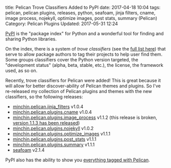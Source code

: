 title: Pelican Trove Classifiers Added to PyPI
date: 2017-04-18 10:04
tags: pelican, pelican plugins, releases, python, seafoam, jinja filters, cname, image process, nojekyll, optimize images, post stats, summary (Pelican)
Category: Pelican Plugins
Updated: 2017-05-31 12:24

[PyPI](https://pypi.python.org/pypi) is the "package index" for Python and a
wonderful tool for finding and sharing Python libraries.

On the index, there is a system of *trove classifiers* (see the [full list
here](https://pypi.python.org/pypi?%3Aaction=list_classifiers)) that serve to
allow package authors to tag their projects to help user find them. Some groups
classifiers cover the Python version targeted, the "development status" (alpha,
beta, stable, etc.), the license, the framework used, as so on.

Recently, trove classifiers for Pelican were added! This is great because it
will allow for better discover-ability of Pelican themes and plugins. So I've
re-released my collection of Pelican plugins and themes with the new
classifiers, so the following releases:

- [minchin.pelican.jinja_filters](https://github.com/MinchinWeb/minchin.pelican.jinja_filters) v1.0.4
- [minchin.pelican.plugins.cname](https://github.com/MinchinWeb/minchin.pelican.plugins.cname) v1.0.4
- [minchin.pelican.plugins.image_process](https://github.com/MinchinWeb/minchin.pelican.plugins.image_process) v1.1.2 (this release is broken, [version 1.1.3 has been released]({filename}20170527-image-processing-for-pelican-113-released.md))
- [minchin.pelican.plugins.nojekyll](https://github.com/MinchinWeb/minchin.pelican.plugins.nojekyll) v1.0.2
- [minchin.pelican.plugins.optimize_images](https://github.com/MinchinWeb/minchin.pelican.plugins.optimize_images) v1.1.1
- [minchin.pelican.plugins.post_stats](https://github.com/MinchinWeb/minchin.pelican.plugins.post_stats) v1.1.1
- [minchin.pelican.plugins.summary](https://github.com/MinchinWeb/minchin.pelican.plugins.summary) v1.1.1
- [seafoam](https://github.com/MinchinWeb/seafoam) v2.1.4

PyPI also has the ability to show you [everything tagged with
Pelican](https://pypi.python.org/pypi?:action=browse&c=635).
